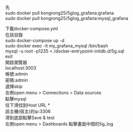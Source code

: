先   
sudo docker pull kongrong25/5glog_grafana:grafana  
sudo docker pull kongrong25/5glog_grafana:mysql_grafana  

下載docker-compose.yml  
在該目錄  
sudo docker-compose up -d  
sudo docker exec -it my_grafana_mysql /bin/bash  
mysql -u root -p1235 < /docker-entrypoint-initdb.d/5g.sql  
exit  
開啟瀏覽器  
localhost:3003  
帳號:admin  
密碼:admin  
選擇skip  
左側open menu > Connections > Data sources  
點擊mysql  
往下滑找到Host URL *  
該主機(宿主)的ip:3306  
滑到底部點擊Save & test  
左側open menu > Dashboards
點擊畫面中間的5g_log  
